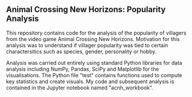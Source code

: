 ## Animal Crossing New Horizons: Popularity Analysis

This repository contains code for the analysis of the popularity of villagers from the video game Animal Crossing New Horizons. Motivation for this analysis was to understand if villager popularity was tied to certain charactersitics such as species, gender, personality or hobby. 

Analysis was carried out entirely using standard Python libraries for data analysis including NumPy, Pandas, SciPy and Matplotlib for the visualisations. The Python file "test" contains functions used to compute key statistics and create visuals. My code and subsequent analysis is contained in the Jupyter notebook named "acnh_workbook".  
